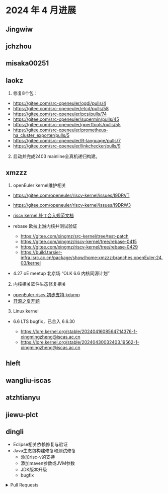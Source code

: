 # 2024 年 4 月进展

## Jingwiw


## jchzhou


## misaka00251


## laokz
1. 修复8个包：
- https://gitee.com/src-openeuler/ogdi/pulls/4
- https://gitee.com/src-openeuler/etcd/pulls/58
- https://gitee.com/src-openeuler/pcs/pulls/74
- https://gitee.com/src-openeuler/supermin/pulls/45
- https://gitee.com/src-openeuler/gperftools/pulls/55
- https://gitee.com/src-openeuler/prometheus-ha_cluster_exporter/pulls/5
- https://gitee.com/src-openeuler/R-language/pulls/7
- https://gitee.com/src-openeuler/linkchecker/pulls/9

2. 启动并完成2403 mainline全真机递归构建。

## xmzzz

1. openEuler kernel维护相关

- https://gitee.com/openeuler/riscv-kernel/issues/I9DRVT
- https://gitee.com/openeuler/riscv-kernel/issues/I9DRW3
- [riscv kernel 补丁合入规范文档](https://gitee.com/openeuler/riscv-kernel/pulls/5)

- rebase 欧拉上游内核并测试验证
  - https://gitee.com/xingmz/src-kernel/tree/test-patch
  - https://gitee.com/xingmz/riscv-kernel/tree/rebase-0415
  - https://gitee.com/xingmz/riscv-kernel/tree/rebase-0429
  - https://build.tarsier-infra.isrc.ac.cn/package/show/home:xmzzz:branches:openEuler:24.03/kernel

- 4.27 oE meetup 北京场 “OLK 6.6 内核同源计划”

2. 内核相关软件生态修复相关

- [openEuler riscv 初步支持 kdump](https://gitee.com/src-openeuler/kexec-tools/pulls/82)
- [开源之夏开题](https://gitee.com/openeuler/open-source-summer/issues/I9IWAN)

3. Linux kernel

- 6.6 LTS bugfix，已合入 6.6.30

  - https://lore.kernel.org/stable/20240416085647.14376-1-xingmingzheng@iscas.ac.cn
  - https://lore.kernel.org/stable/20240430032403.19562-1-xingmingzheng@iscas.ac.cn

## hleft


## wangliu-iscas


## atzhtianyu


## jiewu-plct


## dingli

 - Eclipse相关依赖修复与验证
 - Java生态包构建修复和测试修复
   - 添加risc-v的支持
   - 添加maven参数或JVM参数
   - JDK版本升级
   - bugfix

<details>
  <summary>Pull Requests</summary>
  
 - https://gitee.com/src-openeuler/apache-commons-math/pulls/8
 - https://gitee.com/src-openeuler/apache-mime4j/pulls/19
 - https://gitee.com/src-openeuler/aws-sdk-java/pulls/5
 - https://gitee.com/src-openeuler/eclipselink/pulls/3
 - https://gitee.com/src-openeuler/gradle/pulls/21
 - https://gitee.com/src-openeuler/hibernate/pulls/29
 - https://gitee.com/src-openeuler/hibernate4/pulls/11
 - https://gitee.com/src-openeuler/infinispan/pulls/37
 - https://gitee.com/src-openeuler/sbt/pulls/8
 - https://gitee.com/src-openeuler/shrinkwrap-descriptors/pulls/2
 - https://gitee.com/src-openeuler/springframework/pulls/49
 - https://gitee.com/src-openeuler/eclipse/pulls/41

</details>

